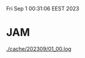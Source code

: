 Fri Sep  1 00:31:06 EEST 2023
# JAM
<a href='./cache/202309/01_00.log'>./cache/202309/01_00.log</a>
